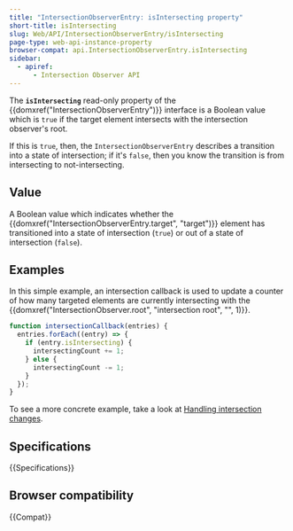 ```yaml
---
title: "IntersectionObserverEntry: isIntersecting property"
short-title: isIntersecting
slug: Web/API/IntersectionObserverEntry/isIntersecting
page-type: web-api-instance-property
browser-compat: api.IntersectionObserverEntry.isIntersecting
sidebar:
  - apiref:
      - Intersection Observer API
---
```


The **`isIntersecting`** read-only property of the {{domxref("IntersectionObserverEntry")}} interface is a Boolean value which is `true` if the target element intersects with the intersection observer's root.

If this is `true`, then, the `IntersectionObserverEntry` describes a transition into a state of intersection; if it's `false`, then you know the transition is from intersecting to not-intersecting.

## Value

A Boolean value which indicates whether the {{domxref("IntersectionObserverEntry.target", "target")}} element has transitioned into a state of intersection (`true`) or out of a state of intersection (`false`).

## Examples

In this simple example, an intersection callback is used to update a counter of how many targeted elements are currently intersecting with the {{domxref("IntersectionObserver.root", "intersection root", "", 1)}}.

```js
function intersectionCallback(entries) {
  entries.forEach((entry) => {
    if (entry.isIntersecting) {
      intersectingCount += 1;
    } else {
      intersectingCount -= 1;
    }
  });
}
```

To see a more concrete example, take a look at [Handling intersection changes](/en-US/docs/Web/API/Intersection_Observer_API/Timing_element_visibility#handling_intersection_changes).

## Specifications

{{Specifications}}

## Browser compatibility

{{Compat}}

